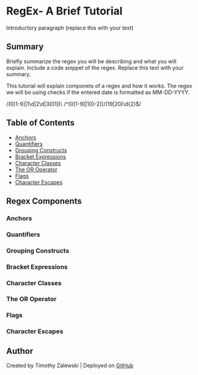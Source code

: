 # RegEx- A Brief Tutorial

Introductory paragraph (replace this with your text)

## Summary

Briefly summarize the regex you will be describing and what you will explain. Include a code snippet of the regex. Replace this text with your summary.

This tutorial will explain componets of a regex and how it works. The regex we will be using checks if the entered date is formatted as MM-DD-YYYY.

/(0[1-9]|1\d|2\d|3[01])\ /^(0[1-9]|1[0-2])\/(19|20)\d{2}$/

## Table of Contents

- [Anchors](#anchors)
- [Quantifiers](#quantifiers)
- [Grouping Constructs](#grouping-constructs)
- [Bracket Expressions](#bracket-expressions)
- [Character Classes](#character-classes)
- [The OR Operator](#the-or-operator)
- [Flags](#flags)
- [Character Escapes](#character-escapes)

## Regex Components

### Anchors

### Quantifiers

### Grouping Constructs

### Bracket Expressions

### Character Classes

### The OR Operator

### Flags

### Character Escapes

## Author
Created by Timothy Zalewski | Deployed on [GitHub](https://github.com/Tim-Zebra)